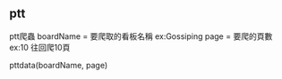 ## ptt

ptt爬蟲
boardName = 要爬取的看板名稱  ex:Gossiping
page = 要爬的頁數  ex:10  往回爬10頁

pttdata(boardName, page)
